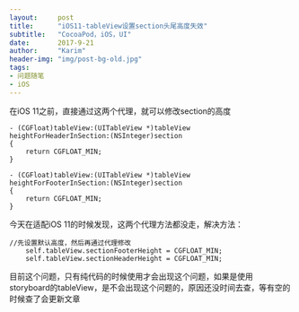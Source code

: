 ```yaml
---
layout:     post
title:      "iOS11-tableView设置section头尾高度失效"
subtitle:   "CocoaPod，iOS，UI"
date:       2017-9-21
author:     "Karim"
header-img: "img/post-bg-old.jpg"
tags:
- 问题随笔
- iOS
---
```

在iOS 11之前，直接通过这两个代理，就可以修改section的高度
```objc
- (CGFloat)tableView:(UITableView *)tableView heightForHeaderInSection:(NSInteger)section
{
    return CGFLOAT_MIN;
}

- (CGFloat)tableView:(UITableView *)tableView heightForFooterInSection:(NSInteger)section
{
    return CGFLOAT_MIN;
}
```
今天在适配iOS 11的时候发现，这两个代理方法都没走，解决方法：
```objc
//先设置默认高度，然后再通过代理修改
    self.tableView.sectionFooterHeight = CGFLOAT_MIN;
    self.tableView.sectionHeaderHeight = CGFLOAT_MIN;
```
目前这个问题，只有纯代码的时候使用才会出现这个问题，如果是使用storyboard的tableView，是不会出现这个问题的，原因还没时间去查，等有空的时候查了会更新文章
